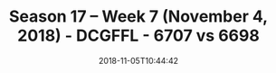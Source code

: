 ---
title: Season 17 – Week 7 (November 4, 2018) - DCGFFL - 6707 vs 6698
teams_score:
- team: 6707
  score:
- team: 6698
  score: 19
mvp: A. Campanelli (Teal), J. Hendee (Orange)
game-ball: S. Kelly (Teal), J. McCathren (Charcoal)
sportsperson: S. Humburg (Teal), L. Pratt (Orange)
season: 17
week: 7
date: '2018-11-05T10:44:42'
pageid: season-17-week-7-november-4-2018-6707-vs-6698
---